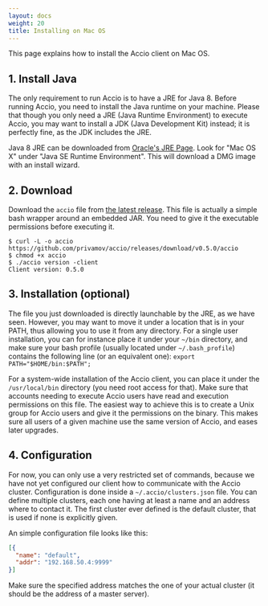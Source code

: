 ```yaml
---
layout: docs
weight: 20
title: Installing on Mac OS
---
```


This page explains how to install the Accio client on Mac OS.

## 1. Install Java
The only requirement to run Accio is to have a JRE for Java 8.
Before running Accio, you need to install the Java runtime on your machine.
Please that though you only need a JRE (Java Runtime Environment) to execute Accio, you may want to install a JDK (Java Development Kit) instead;
it is perfectly fine, as the JDK includes the JRE.

Java 8 JRE can be downloaded from [Oracle's JRE Page](http://www.oracle.com/technetwork/java/javase/downloads/jre8-downloads-2133155.html).
Look for "Mac OS X" under "Java SE Runtime Environment".
This will download a DMG image with an install wizard.

## 2. Download
Download the `accio` file from [the latest release](https://github.com/privamov/accio/releases/latest).
This file is actually a simple bash wrapper around an embedded JAR.
You need to give it the executable permissions before executing it.

```
$ curl -L -o accio https://github.com/privamov/accio/releases/download/v0.5.0/accio
$ chmod +x accio
$ ./accio version -client
Client version: 0.5.0
```

## 3. Installation (optional)
The file you just downloaded is directly launchable by the JRE, as we have seen.
However, you may want to move it under a location that is in your PATH, thus allowing you to use it from any directory.
For a single user installation, you can for instance place it under your `~/bin` directory, and make sure your bash profile (usually located under `~/.bash_profile`) contains the following line (or an equivalent one): `export PATH="$HOME/bin:$PATH";`

For a system-wide installation of the Accio client, you can place it under the `/usr/local/bin` directory (you need root access for that).
Make sure that accounts needing to execute Accio users have read and execution permissions on this file.
The easiest way to achieve this is to create a Unix group for Accio users and give it the permissions on the binary.
This makes sure all users of a given machine use the same version of Accio, and eases later upgrades.

## 4. Configuration
For now, you can only use a very restricted set of commands, because we have not yet configured our client how to communicate with the Accio cluster.
Configuration is done inside a `~/.accio/clusters.json` file.
You can define multiple clusters, each one having at least a name and an address where to contact it.
The first cluster ever defined is the default cluster, that is used if none is explicitly given.

An simple configuration file looks like this:

```json
[{
  "name": "default",
  "addr": "192.168.50.4:9999"
}]
```

Make sure the specified address matches the one of your actual cluster (it should be the address of a master server).
